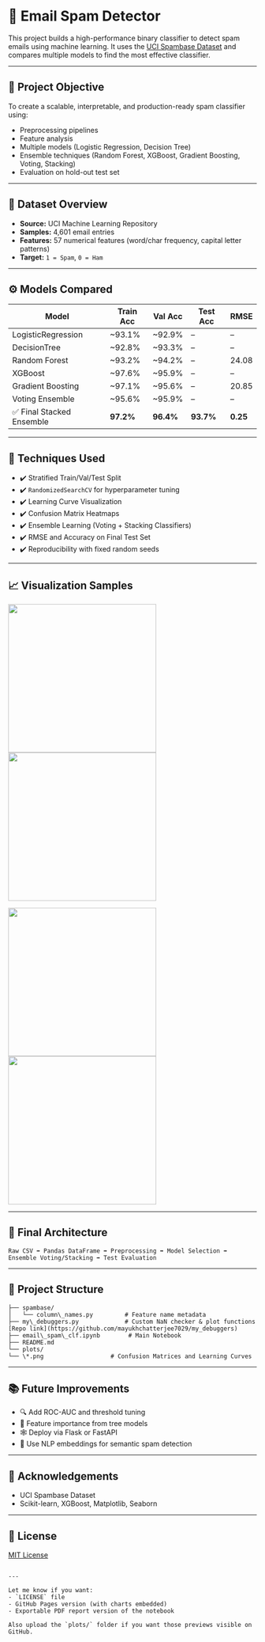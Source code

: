 # 📧 Email Spam Detector

This project builds a high-performance binary classifier to detect spam emails using machine learning. It uses the [UCI Spambase Dataset](https://archive.ics.uci.edu/dataset/94/spambase) and compares multiple models to find the most effective classifier.

---

## 🧠 Project Objective

To create a scalable, interpretable, and production-ready spam classifier using:
- Preprocessing pipelines
- Feature analysis
- Multiple models (Logistic Regression, Decision Tree)
- Ensemble techniques (Random Forest, XGBoost, Gradient Boosting, Voting, Stacking)
- Evaluation on hold-out test set

---

## 📂 Dataset Overview

- **Source:** UCI Machine Learning Repository  
- **Samples:** 4,601 email entries  
- **Features:** 57 numerical features (word/char frequency, capital letter patterns)  
- **Target:** `1 = Spam`, `0 = Ham`

---

## ⚙️ Models Compared

| Model              | Train Acc | Val Acc | Test Acc | RMSE    |
|-------------------|-----------|---------|----------|---------|
| LogisticRegression| ~93.1%    | ~92.9%  | –        | –       |
| DecisionTree       | ~92.8%   | ~93.3%  | –        | –       |
| Random Forest      | ~93.2%   | ~94.2%  | –        | 24.08   |
| XGBoost            | ~97.6%   | ~95.9%  | –        | –       |
| Gradient Boosting  | ~97.1%   | ~95.6%  | –        | 20.85   |
| Voting Ensemble    | ~95.6%   | ~95.9%  | –        | –       |
| ✅ Final Stacked Ensemble | **97.2%** | **96.4%** | **93.7%** | **0.25** |

---

## 🧪 Techniques Used

- ✔️ Stratified Train/Val/Test Split  
- ✔️ `RandomizedSearchCV` for hyperparameter tuning  
- ✔️ Learning Curve Visualization  
- ✔️ Confusion Matrix Heatmaps  
- ✔️ Ensemble Learning (Voting + Stacking Classifiers)  
- ✔️ RMSE and Accuracy on Final Test Set  
- ✔️ Reproducibility with fixed random seeds

---

## 📈 Visualization Samples

<p float="left">
  <img src="plots/logreg_confusion_matrix.png" width="300"/>
  <img src="plots/logreg_learning_curve.png" width="300"/>
</p>

<p float="left">
  <img src="plots/xgboost_learning_curve.png" width="300"/>
  <img src="plots/ensemble_confusion_matrix.png" width="300"/>
</p>

---

## 🧩 Final Architecture

```
Raw CSV ➡️ Pandas DataFrame ➡️ Preprocessing ➡️ Model Selection ➡️ Ensemble Voting/Stacking ➡️ Test Evaluation
```

---
## 🧃 Project Structure

```
├── spambase/
│   └── column\_names.py         # Feature name metadata
├── my\_debuggers.py             # Custom NaN checker & plot functions [Repo link](https://github.com/mayukhchatterjee7029/my_debuggers)
├── email\_spam\_clf.ipynb        # Main Notebook
├── README.md
└── plots/
└── \*.png                   # Confusion Matrices and Learning Curves
````

---

## 📚 Future Improvements

* 🔍 Add ROC-AUC and threshold tuning
* 🧠 Feature importance from tree models
* 🕸 Deploy via Flask or FastAPI
* 🎯 Use NLP embeddings for semantic spam detection

---

## 🤝 Acknowledgements

* UCI Spambase Dataset
* Scikit-learn, XGBoost, Matplotlib, Seaborn

---
## 📜 License

[MIT License](./LICENSE)

```

---

Let me know if you want:
- `LICENSE` file
- GitHub Pages version (with charts embedded)
- Exportable PDF report version of the notebook

Also upload the `plots/` folder if you want those previews visible on GitHub.
```
